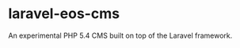 laravel-eos-cms
================

An experimental PHP 5.4 CMS built on top of the Laravel framework.
